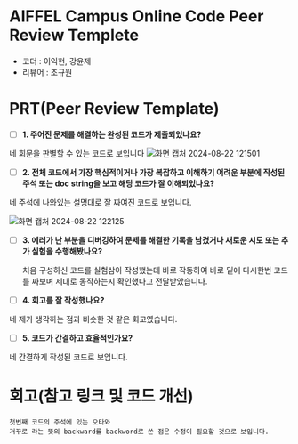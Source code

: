 # AIFFEL Campus Online Code Peer Review Templete
- 코더 : 이익현, 강윤제
- 리뷰어 : 조규원


# PRT(Peer Review Template)
- [ ]  **1. 주어진 문제를 해결하는 완성된 코드가 제출되었나요?**
  
  네 회문을 판별할 수 있는 코드로 보입니다 
   ![화면 캡처 2024-08-22 121501](https://github.com/user-attachments/assets/06ae19fe-199c-46e8-92ae-8fa974a61aa5)

  
- [ ]  **2. 전체 코드에서 가장 핵심적이거나 가장 복잡하고 이해하기 어려운 부분에 작성된 
주석 또는 doc string을 보고 해당 코드가 잘 이해되었나요?**
 
 네 주석에 나와있는 설명대로 잘 짜여진 코드로 보입니다.
 
  ![화면 캡처 2024-08-22 122125](https://github.com/user-attachments/assets/9e3ade23-880f-429a-89a4-a3f906c33e1f)

        
- [ ]  **3. 에러가 난 부분을 디버깅하여 문제를 해결한 기록을 남겼거나
새로운 시도 또는 추가 실험을 수행해봤나요?**
    
    처음 구성하신 코드를 실험삼아 작성했는데 바로 작동하여 바로 밑에 다시한번 코드를 짜보며 제대로 동작하는지 확인했다고 전달받았습니다.
    
        
- [ ]  **4. 회고를 잘 작성했나요?**
  
  네 제가 생각하는 점과 비슷한 것 같은 회고였습니다.
        
- [ ]  **5. 코드가 간결하고 효율적인가요?**
  
  네 간결하게 작성된 코드로 보입니다.
   


# 회고(참고 링크 및 코드 개선)
```
첫번째 코드의 주석에 있는 오타와
거꾸로 라는 뜻의 backward를 backword로 쓴 점은 수정이 필요할 것으로 보입니다.


